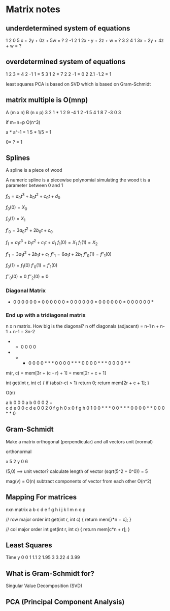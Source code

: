 # Matrix notes

## underdetermined system of equations

1 2  0 5        x + 2y + 0z + 5w = ?
2 -1 2 1        2x - y + 2z + w = ?
3 2  4 1        3x + 2y + 4z + w = ?

## overdetermined system of equations

1 2  3  = 4
2 -1 1  = 5
3 1  2  = 7
2 2  -1 = 0
2 2.1 -1.2 = 1

least squares
PCA is based on SVD  which is based on Gram-Schmidt 


## matrix multiple is O(mnp)
  A (m x n)   B (n x p) 
3 2 1    *     1  2  9   -4
1 2 -1         5  4  1    8
               7  -3  0   3


if m=n=p
O(n^3)



a * a^-1 = 1
5 * 1/5 = 1

0* ? = 1



## Splines

A spline is a piece of wood

A numeric spline is a piecewise polynomial simulating the wood
t is a parameter between 0 and 1

$f_0 = a_0t^3 + b_0t^2 + c_0t + d_0$

$f_0(0) = X_0$

$f_0(1) = X_1$

$f'_0 = 3a_0t^2 + 2b_0t + c_0$


$f_1 = a_1t^3 + b_1t^2 + c_1t + d_1$
$f_1(0) = X_1$
$f_1(1) = X_2$

$f'_1 = 3a_1t^2 + 2b_1t + c_1$
$f''_1 = 6a_1t + 2b_1$
$f''_0(1) = f''_1(0)$

$f_0(1) = f_1(0)$
$f'_0(1) = f'_1(0)$


$f''_0(0) = 0$
$f''_2(0) = 0$

### Diagonal Matrix
*  0  0  0  0  0
0  *  0  0  0  0
0  0  *  0  0  0
0  0  0  *  0  0
0  0  0  0  *  0
0  0  0  0  0  *

### End up with a tridiagonal matrix

n x n matrix.  How big is the diagonal? n 
off diagonals (adjacent) = n-1
n + n-1 + n-1 = 3n-2

   *  *  0  0  0  0
   *  *  *  0  0  0
   0  *  *  *  0  0
   0  0  *  *  *  0
   0  0  0  *  *  *
   0  0  0  0  *  * 

m(r, c) = mem[3r + (c - r) + 1] = mem[2r + c + 1]

int get(int r, int c) {
    if (abs(r-c) > 1)
      return 0;
    return mem[2r + c + 1];
}

O(n)

a  b  0  0  0       a  b  0  0  0       2 +   
c  d  e  0  0       c  d  e  0  0       2
0  f  g  h  0   x   0  f  g  h  0       1
0  0  *  *  *       0  0  *  *  *       0
0  0  0  *  *       0  0  0  *  *       0



## Gram-Schmidt

Make a matrix orthogonal (perpendicular) and all vectors unit (normal)

orthonormal

x   5  2
y   0  6

(5,0) ==> unit vector? 
calculate length of vector (sqrt(5^2 + 0^0)) = 5

mag(v) = O(n)
subtract components of vector from each other O(n^2)


## Mapping For matrices
   nxn matrix
a b c d
e f g h
i j k l
m n o p


// row major order
int get(int r, int c) {
    return mem[r*n + c];
}

// col major order
int get(int r, int c) {
    return mem[c*n + r];
}

## Least Squares
Time    y
0       0
1       1.1
2       1.95
3       3.22
4       3.99


## What is Gram-Schmidt for?

Singular Value Decomposition (SVD)


## PCA (Principal Component Analysis)


